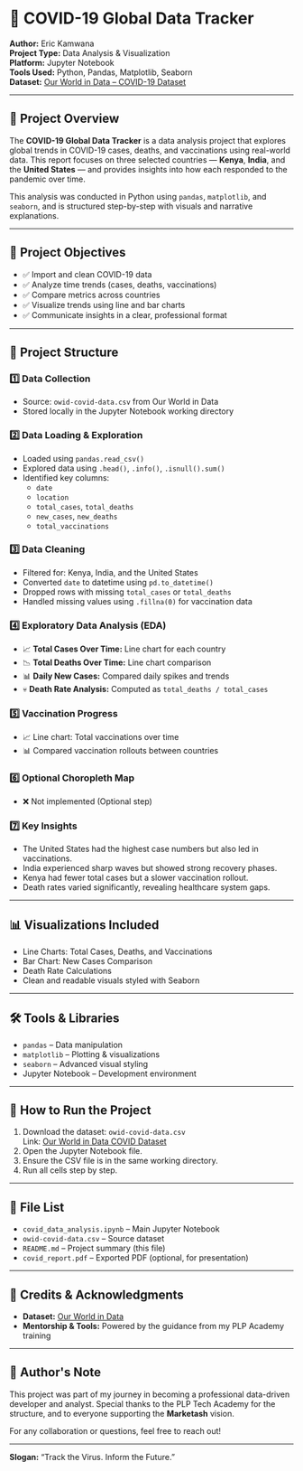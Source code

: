 # 🦠 COVID-19 Global Data Tracker

**Author:** Eric Kamwana  
**Project Type:** Data Analysis & Visualization  
**Platform:** Jupyter Notebook  
**Tools Used:** Python, Pandas, Matplotlib, Seaborn  
**Dataset:** [Our World in Data – COVID-19 Dataset](https://ourworldindata.org/covid-deaths)

---

## 📘 Project Overview

The **COVID-19 Global Data Tracker** is a data analysis project that explores global trends in COVID-19 cases, deaths, and vaccinations using real-world data. This report focuses on three selected countries — **Kenya**, **India**, and the **United States** — and provides insights into how each responded to the pandemic over time.

This analysis was conducted in Python using `pandas`, `matplotlib`, and `seaborn`, and is structured step-by-step with visuals and narrative explanations.

---

## 🎯 Project Objectives

- ✅ Import and clean COVID-19 data
- ✅ Analyze time trends (cases, deaths, vaccinations)
- ✅ Compare metrics across countries
- ✅ Visualize trends using line and bar charts
- ✅ Communicate insights in a clear, professional format

---

## 📂 Project Structure

### 1️⃣ Data Collection
- Source: `owid-covid-data.csv` from Our World in Data
- Stored locally in the Jupyter Notebook working directory

### 2️⃣ Data Loading & Exploration
- Loaded using `pandas.read_csv()`
- Explored data using `.head()`, `.info()`, `.isnull().sum()`
- Identified key columns:
  - `date`
  - `location`
  - `total_cases`, `total_deaths`
  - `new_cases`, `new_deaths`
  - `total_vaccinations`

### 3️⃣ Data Cleaning
- Filtered for: Kenya, India, and the United States
- Converted `date` to datetime using `pd.to_datetime()`
- Dropped rows with missing `total_cases` or `total_deaths`
- Handled missing values using `.fillna(0)` for vaccination data

### 4️⃣ Exploratory Data Analysis (EDA)
- 📈 **Total Cases Over Time:** Line chart for each country
- 📉 **Total Deaths Over Time:** Line chart comparison
- 📊 **Daily New Cases:** Compared daily spikes and trends
- 💀 **Death Rate Analysis:** Computed as `total_deaths / total_cases`

### 5️⃣ Vaccination Progress
- 📈 Line chart: Total vaccinations over time
- 📊 Compared vaccination rollouts between countries

### 6️⃣ Optional Choropleth Map
- ❌ Not implemented (Optional step)

### 7️⃣ Key Insights
- The United States had the highest case numbers but also led in vaccinations.
- India experienced sharp waves but showed strong recovery phases.
- Kenya had fewer total cases but a slower vaccination rollout.
- Death rates varied significantly, revealing healthcare system gaps.

---

## 📊 Visualizations Included

- Line Charts: Total Cases, Deaths, and Vaccinations
- Bar Chart: New Cases Comparison
- Death Rate Calculations
- Clean and readable visuals styled with Seaborn

---

## 🛠 Tools & Libraries

- `pandas` – Data manipulation
- `matplotlib` – Plotting & visualizations
- `seaborn` – Advanced visual styling
- Jupyter Notebook – Development environment

---

## 📝 How to Run the Project

1. Download the dataset: `owid-covid-data.csv`  
   Link: [Our World in Data COVID Dataset](https://ourworldindata.org/covid-deaths)
2. Open the Jupyter Notebook file.
3. Ensure the CSV file is in the same working directory.
4. Run all cells step by step.

---

## 📌 File List

- `covid_data_analysis.ipynb` – Main Jupyter Notebook
- `owid-covid-data.csv` – Source dataset
- `README.md` – Project summary (this file)
- `covid_report.pdf` – Exported PDF (optional, for presentation)

---

## 💬 Credits & Acknowledgments

- **Dataset:** [Our World in Data](https://ourworldindata.org/covid-deaths)
- **Mentorship & Tools:** Powered by the guidance from my PLP Academy training

---

## 📢 Author's Note

This project was part of my journey in becoming a professional data-driven developer and analyst. Special thanks to the PLP Tech Academy for the structure, and to everyone supporting the **Marketash** vision.

For any collaboration or questions, feel free to reach out!

---

**Slogan:** “Track the Virus. Inform the Future.”

